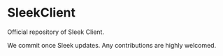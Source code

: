 # SleekClient
Official repository of Sleek Client.

We commit once Sleek updates.
Any contributions are highly welcomed.
